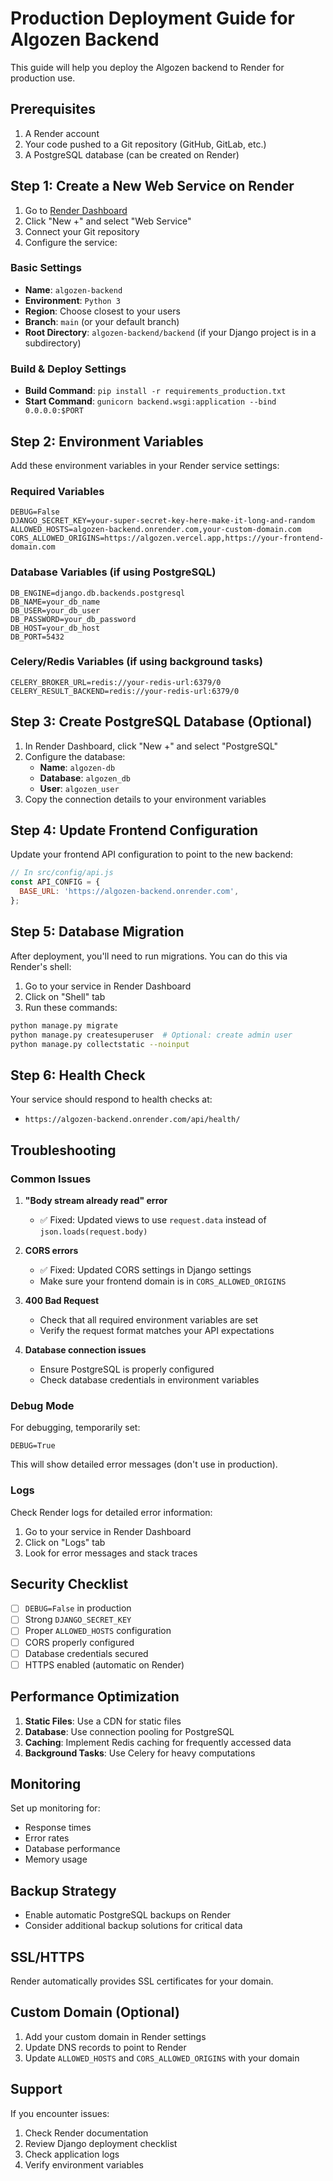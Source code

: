 # Production Deployment Guide for Algozen Backend

This guide will help you deploy the Algozen backend to Render for production use.

## Prerequisites

1. A Render account
2. Your code pushed to a Git repository (GitHub, GitLab, etc.)
3. A PostgreSQL database (can be created on Render)

## Step 1: Create a New Web Service on Render

1. Go to [Render Dashboard](https://dashboard.render.com/)
2. Click "New +" and select "Web Service"
3. Connect your Git repository
4. Configure the service:

### Basic Settings
- **Name**: `algozen-backend`
- **Environment**: `Python 3`
- **Region**: Choose closest to your users
- **Branch**: `main` (or your default branch)
- **Root Directory**: `algozen-backend/backend` (if your Django project is in a subdirectory)

### Build & Deploy Settings
- **Build Command**: `pip install -r requirements_production.txt`
- **Start Command**: `gunicorn backend.wsgi:application --bind 0.0.0.0:$PORT`

## Step 2: Environment Variables

Add these environment variables in your Render service settings:

### Required Variables
```
DEBUG=False
DJANGO_SECRET_KEY=your-super-secret-key-here-make-it-long-and-random
ALLOWED_HOSTS=algozen-backend.onrender.com,your-custom-domain.com
CORS_ALLOWED_ORIGINS=https://algozen.vercel.app,https://your-frontend-domain.com
```

### Database Variables (if using PostgreSQL)
```
DB_ENGINE=django.db.backends.postgresql
DB_NAME=your_db_name
DB_USER=your_db_user
DB_PASSWORD=your_db_password
DB_HOST=your_db_host
DB_PORT=5432
```

### Celery/Redis Variables (if using background tasks)
```
CELERY_BROKER_URL=redis://your-redis-url:6379/0
CELERY_RESULT_BACKEND=redis://your-redis-url:6379/0
```

## Step 3: Create PostgreSQL Database (Optional)

1. In Render Dashboard, click "New +" and select "PostgreSQL"
2. Configure the database:
   - **Name**: `algozen-db`
   - **Database**: `algozen_db`
   - **User**: `algozen_user`
3. Copy the connection details to your environment variables

## Step 4: Update Frontend Configuration

Update your frontend API configuration to point to the new backend:

```javascript
// In src/config/api.js
const API_CONFIG = {
  BASE_URL: 'https://algozen-backend.onrender.com',
};
```

## Step 5: Database Migration

After deployment, you'll need to run migrations. You can do this via Render's shell:

1. Go to your service in Render Dashboard
2. Click on "Shell" tab
3. Run these commands:

```bash
python manage.py migrate
python manage.py createsuperuser  # Optional: create admin user
python manage.py collectstatic --noinput
```

## Step 6: Health Check

Your service should respond to health checks at:
- `https://algozen-backend.onrender.com/api/health/`

## Troubleshooting

### Common Issues

1. **"Body stream already read" error**
   - ✅ Fixed: Updated views to use `request.data` instead of `json.loads(request.body)`

2. **CORS errors**
   - ✅ Fixed: Updated CORS settings in Django settings
   - Make sure your frontend domain is in `CORS_ALLOWED_ORIGINS`

3. **400 Bad Request**
   - Check that all required environment variables are set
   - Verify the request format matches your API expectations

4. **Database connection issues**
   - Ensure PostgreSQL is properly configured
   - Check database credentials in environment variables

### Debug Mode

For debugging, temporarily set:
```
DEBUG=True
```

This will show detailed error messages (don't use in production).

### Logs

Check Render logs for detailed error information:
1. Go to your service in Render Dashboard
2. Click on "Logs" tab
3. Look for error messages and stack traces

## Security Checklist

- [ ] `DEBUG=False` in production
- [ ] Strong `DJANGO_SECRET_KEY`
- [ ] Proper `ALLOWED_HOSTS` configuration
- [ ] CORS properly configured
- [ ] Database credentials secured
- [ ] HTTPS enabled (automatic on Render)

## Performance Optimization

1. **Static Files**: Use a CDN for static files
2. **Database**: Use connection pooling for PostgreSQL
3. **Caching**: Implement Redis caching for frequently accessed data
4. **Background Tasks**: Use Celery for heavy computations

## Monitoring

Set up monitoring for:
- Response times
- Error rates
- Database performance
- Memory usage

## Backup Strategy

- Enable automatic PostgreSQL backups on Render
- Consider additional backup solutions for critical data

## SSL/HTTPS

Render automatically provides SSL certificates for your domain.

## Custom Domain (Optional)

1. Add your custom domain in Render settings
2. Update DNS records to point to Render
3. Update `ALLOWED_HOSTS` and `CORS_ALLOWED_ORIGINS` with your domain

## Support

If you encounter issues:
1. Check Render documentation
2. Review Django deployment checklist
3. Check application logs
4. Verify environment variables 